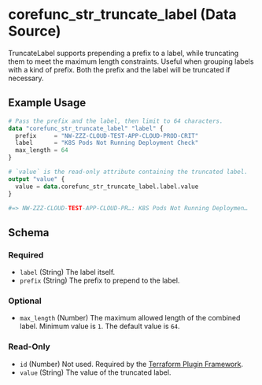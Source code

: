 <!--
---
page_title: "corefunc_str_truncate_label Data Source - corefunc"
subcategory: ""
description: |-
  TruncateLabel supports prepending a prefix to a label, while truncating them
  to meet the maximum length constraints. Useful when grouping labels with a
  kind of prefix. Both the prefix and the label will be truncated if necessary.
---
-->

# corefunc_str_truncate_label (Data Source)

TruncateLabel supports prepending a prefix to a label, while truncating them
to meet the maximum length constraints. Useful when grouping labels with a
kind of prefix. Both the prefix and the label will be truncated if necessary.

## Example Usage

```terraform
# Pass the prefix and the label, then limit to 64 characters.
data "corefunc_str_truncate_label" "label" {
  prefix     = "NW-ZZZ-CLOUD-TEST-APP-CLOUD-PROD-CRIT"
  label      = "K8S Pods Not Running Deployment Check"
  max_length = 64
}

# `value` is the read-only attribute containing the truncated label.
output "value" {
  value = data.corefunc_str_truncate_label.label.value
}

#=> NW-ZZZ-CLOUD-TEST-APP-CLOUD-PR…: K8S Pods Not Running Deploymen…
```

<!-- schema generated by tfplugindocs -->
## Schema

### Required

- `label` (String) The label itself.
- `prefix` (String) The prefix to prepend to the label.

### Optional

- `max_length` (Number) The maximum allowed length of the combined label. Minimum value is `1`. The default value is `64`.

### Read-Only

- `id` (Number) Not used. Required by the [Terraform Plugin Framework](https://developer.hashicorp.com/terraform/plugin/framework).
- `value` (String) The value of the truncated label.

<!-- Preview the provider docs with the Terraform registry provider docs preview tool: https://registry.terraform.io/tools/doc-preview -->
